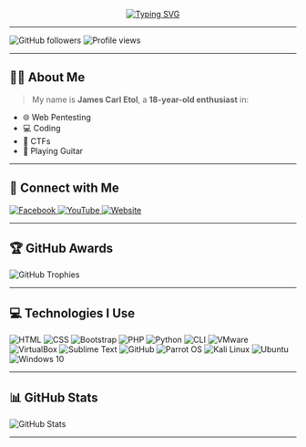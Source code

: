 <p align="center">
  <a href="https://git.io/typing-svg">
    <img src="http://readme-typing-svg.herokuapp.com?color=00F700&size=36&center=true&width=970&height=60&lines=Hello+there%2C+fellow+%3Chackers%2F%3E+and+%3Ccoderz%2F%3E!" alt="Typing SVG" />
  </a>
</p>

---

![GitHub followers](https://img.shields.io/github/followers/T3rr8us-P4nk?label=Followers&style=for-the-badge&logo=github)
![Profile views](https://komarev.com/ghpvc/?username=T3rr8us-P4nk&label=Profile%20views&color=0e75b6&style=for-the-badge)

---

## 👨‍💻 About Me

> My name is **James Carl Etol**, a **18-year-old enthusiast** in:
- 🌐 Web Pentesting
- 💻 Coding
- 🧠 CTFs
- 🎸 Playing Guitar

---

## 🔗 Connect with Me

<p align="left">
  <a href="https://www.facebook.com/T3rr8usP4nk">
    <img title="Facebook" src="https://img.shields.io/badge/Facebook-blue?style=for-the-badge&logo=facebook">
  </a>
  <a href="https://www.youtube.com/@imjcdev">
    <img title="YouTube" src="https://img.shields.io/badge/YouTube-red?style=for-the-badge&logo=youtube">
  </a>
  <a href="http://etoljamescarl.rf.gd/">
    <img title="Website" src="https://img.shields.io/badge/Website-Visit-blueviolet?style=for-the-badge&logo=google-chrome">
  </a>
</p>

---

## 🏆 GitHub Awards

![GitHub Trophies](https://github-profile-trophy.vercel.app/?username=T3rr8us-P4nk&theme=darkhub&row=2&column=3)

---

## 💻 Technologies I Use

<p align="left">
  <img src="https://img.icons8.com/color/48/html-5--v1.png" title="HTML"/>
  <img src="https://img.icons8.com/color/48/css3.png" title="CSS"/>
  <img src="https://img.icons8.com/color/48/bootstrap.png" title="Bootstrap"/>
  <img src="https://img.icons8.com/color/48/php.png" title="PHP"/>
  <img src="https://img.icons8.com/color/48/python.png" title="Python"/>
  <img src="https://img.icons8.com/doodle/48/console--v2.png" title="CLI"/>
  <img src="https://img.icons8.com/color/48/old-vmware-logo.png" title="VMware"/>
  <img src="https://img.icons8.com/color/48/virtualbox.png" title="VirtualBox"/>
  <img src="https://img.icons8.com/fluent/48/sublime-text.png" title="Sublime Text"/>
  <img src="https://img.icons8.com/fluent/48/github.png" title="GitHub"/>
  <img src="https://img.icons8.com/color/48/parrot.png" title="Parrot OS"/>
  <img src="https://img.icons8.com/color/48/kali-linux.png" title="Kali Linux"/>
  <img src="https://img.icons8.com/color/48/ubuntu.png" title="Ubuntu"/>
  <img src="https://img.icons8.com/fluent/48/windows-10.png" title="Windows 10"/>
</p>

---

## 📊 GitHub Stats

<img src="https://github-readme-stats.vercel.app/api?username=T3rr8us-P4nk&show_icons=true&title_color=ffffff&icon_color=bb2acf&text_color=daf7dc&bg_color=151515" alt="GitHub Stats"/>

---

